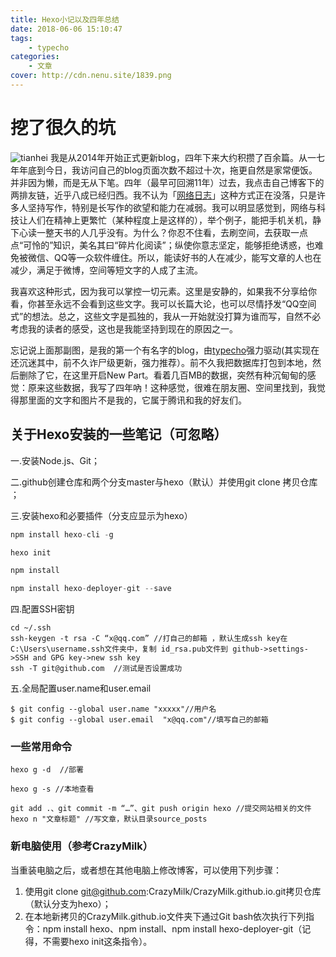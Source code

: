 ```yaml
---
title: Hexo小记以及四年总结
date: 2018-06-06 15:10:47
tags: 
    - typecho
categories:
    - 文章
cover: http://cdn.nenu.site/1839.png
---
```


# 挖了很久的坑

![tianhei](http://cdn.nenu.site/1839.png)
我是从2014年开始正式更新blog，四年下来大约积攒了百余篇。从一七年年底到今日，我访问自己的blog页面次数不超过十次，拖更自然是家常便饭。并非因为懒，而是无从下笔。四年（最早可回溯11年）过去，我点击自己博客下的两排友链，近乎八成已经归西。我不认为「[网络日志](https://baike.baidu.com/item/%E5%8D%9A%E5%AE%A2/124?fromtitle=%E7%BD%91%E7%BB%9C%E6%97%A5%E5%BF%97&fromid=87941&fr=aladdin)」这种方式正在没落，只是许多人坚持写作，特别是长写作的欲望和能力在减弱。我可以明显感觉到，网络与科技让人们在精神上更繁忙（某种程度上是这样的），举个例子，能把手机关机，静下心读一整天书的人几乎没有。为什么？你忍不住看，去刷空间，去获取一点点“可怜的”知识，美名其曰“碎片化阅读”；纵使你意志坚定，能够拒绝诱惑，也难免被微信、QQ等一众软件缠住。所以，能读好书的人在减少，能写文章的人也在减少，满足于微博，空间等短文字的人成了主流。

我喜欢这种形式，因为我可以掌控一切元素。这里是安静的，如果我不分享给你看，你甚至永远不会看到这些文字。我可以长篇大论，也可以尽情抒发“QQ空间式”的想法。总之，这些文字是孤独的，我从一开始就没打算为谁而写，自然不必考虑我的读者的感受，这也是我能坚持到现在的原因之一。

忘记说上面那副图，是我的第一个有名字的blog，由[typecho](http://typecho.org)强力驱动(其实现在还沉迷其中，前不久诈尸级更新，强力推荐）。前不久我把数据库打包到本地，然后删除了它，在这里开启New Part。看着几百MB的数据，突然有种沉甸甸的感觉：原来这些数据，我写了四年吶！这种感觉，很难在朋友圈、空间里找到，我觉得那里面的文字和图片不是我的，它属于腾讯和我的好友们。

## 关于Hexo安装的一些笔记（可忽略）

一.安装Node.js、Git；

二.github创建仓库和两个分支master与hexo（默认）并使用git clone 拷贝仓库 ；

三.安装hexo和必要插件（分支应显示为hexo）

```node.js
npm install hexo-cli -g 

hexo init 

npm install 

npm install hexo-deployer-git --save 
```

四.配置SSH密钥

```
cd ~/.ssh   
ssh-keygen -t rsa -C “x@qq.com” //打自己的邮箱 ，默认生成ssh key在C:\Users\username.ssh文件夹中，复制 id_rsa.pub文件到 github->settings->SSH and GPG key->new ssh key 
ssh -T git@github.com  //测试是否设置成功
```

五.全局配置user.name和user.email

```
$ git config --global user.name "xxxxx"//用户名
$ git config --global user.email  "x@qq.com"//填写自己的邮箱
```

### 一些常用命令

```
hexo g -d  //部署

hexo g -s //本地查看

git add .、git commit -m “…”、git push origin hexo //提交网站相关的文件
hexo n "文章标题" //写文章，默认目录source_posts

```

### 新电脑使用（参考CrazyMilk）

当重装电脑之后，或者想在其他电脑上修改博客，可以使用下列步骤：

1. 使用git clone git@github.com:CrazyMilk/CrazyMilk.github.io.git拷贝仓库（默认分支为hexo）；
2. 在本地新拷贝的CrazyMilk.github.io文件夹下通过Git bash依次执行下列指令：npm install hexo、npm install、npm install hexo-deployer-git（记得，不需要hexo init这条指令）。